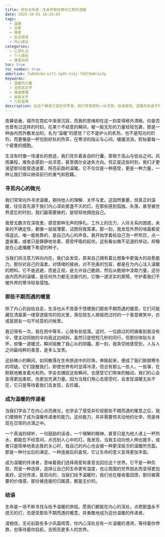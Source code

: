 ```yaml
---
title: 寻觅与传递：生命中那些微光汇聚的温暖
date: 2025-10-01 16:25:03
tags:
  - 温暖
  - 治愈
  - 情感
  - 生活感悟
  - 内心成长
categories:
  - 心灵札记
  - 个人成长
  - 情感共鸣
toc: true
toc_number: true
abbrlink: 7a8b9c0d-e1f2-3g4h-5i6j-7k8l9m0n1o2p
keywords:
  - 温暖的力量
  - 治愈系文字
  - 情绪管理
  - 自我关怀
  - 人际连接
description: 在这个瞬息万变的世界里，我们常常感到一丝凉意。但请相信，温暖并非遥不可及。它藏匿于我们内心的角落，也散落在日常的细微之处。这篇文章将带你一同感受那些微小的光芒如何汇聚成生命中最坚实的暖流，并鼓励我们成为这份温暖的传递者。
---
```


夜幕低垂，城市在霓虹中渐渐沉寂，而我的思绪却在这一刻变得格外清晰。你是否也曾有过这样的时刻，在某个不经意的瞬间，被一股无形的力量轻轻包裹，那是一种由内而外散发出的，名为“温暖”的感觉？它不是炉火的炙热，也不是阳光的炽烈，而更像是一杯恰到好处的热茶，在寒凉的指尖与心间，缓缓流淌，熨帖着每一个疲惫的细胞。

生活有时像一场漫长的旅途，我们背负着各自的行囊，穿梭于高山与低谷之间。风雨兼程，难免会感到一丝凉意，甚至偶尔会迷失方向。但正是这些时刻，我们才更渴望那份能穿透迷雾、照亮前路的温暖。它不仅仅是一种感受，更是一种力量，一种让我们得以继续前行的勇气和慰藉。

### 寻觅内心的微光

我们常常向外寻求温暖，期待他人的理解、关怀与爱。这固然重要，但真正的温暖，往往首先源于我们内心深处那盏不灭的灯。在那些感到孤独、失落，甚至被世界遗忘的时刻，我们最需要做的，是轻轻地拥抱自己。

我曾无数次在深夜里，感受那种无声的挣扎。工作上的压力，人际关系的困惑，未来的不确定性，都像一层层薄雾，试图将我笼罩。那一刻，我发现外界的喧嚣都变得遥远，唯一能依靠的，是自己内心的声音。我开始学着给自己泡一杯热饮，点一盏香薰，或者只是静静地坐着，感受呼吸的起伏。这些看似微不足道的举动，却像是在心底播撒下希望的种子。

当我们将注意力转向内在，我们会发现，原来自己拥有着比想象中更强大的自愈能力。那份对自己的温柔，对情绪的接纳，对不完美的包容，都是在为内心注入温暖的燃料。它不是逃避，而是正视，是允许自己脆弱，然后从脆弱中汲取力量。这份由内而外的温暖，是任何外力都无法替代的，它像一道坚实的屏障，守护着我们不被外界的寒冷轻易侵蚀。

### 那些不期而遇的暖意

除了内心的自给自足，生活也从不吝啬于馈赠我们那些不期而遇的暖意。它们可能藏在清晨第一缕穿透窗帘的阳光里，落在陌生人擦肩而过时的一个善意微笑中，亦或是朋友一句不经意的问候里。

我记得有一次，我在雨中等车，心情有些低落。这时，一位路过的阿姨看到我没有伞，便主动将她的伞向我这边倾斜，虽然只是短短几秒的同行，但那份体贴与关怀，却像一道暖流，瞬间驱散了我心头的阴霾。那一刻，我真切地感受到，人与人之间最纯粹的善意，是多么宝贵。

这些微小的瞬间，如同散落在生命旅途中的珍珠，串联起来，便成了我们抵御寒冬的项链。它们提醒我们，即使世界有时显得冷漠，但总有那么一些人，一些事，在默默地散发着光和热。学会去捕捉这些瞬间，去感受它们带来的触动，我们的心会变得更加柔软，也更加充满力量。因为当我们用心去感受时，会发现温暖无处不在，它只是等待着我们去发现，去珍藏。

### 成为温暖的传递者

当我们学会了在内心点亮微光，也学会了感受并珍视那些不期而遇的暖意之后，我们便拥有了成为温暖传递者的能力。这份能力，并非需要惊天动地的壮举，而是体现在日常的点滴之中。

一个真诚的倾听，一句鼓励的话语，一个理解的眼神，甚至只是为他人递上一杯热水，都能在不经意间，点亮别人心中的灯。我发现，当我主动向他人伸出援手，或者只是简单地表达我的关心时，我自己的内心也会被一种更深层次的温暖所充盈。那是一种付出后的满足，一种连接后的喜悦，它让生命的意义变得更加丰盈。

成为温暖的传递者，意味着我们选择用爱和善意去回应这个世界。它不是一种负担，而是一种选择，选择让自己的生命更有温度，也让周围的世界因此而变得更加美好。这份传递，是双向的，当我们给予温暖时，我们也在接收着回馈，那份被需要的价值感，那份被连接的归属感，都是无价的。

### 结语

生命是一场不断寻找与给予温暖的旅程。愿我们都能在内心的深处，点燃那盏永不熄灭的灯，去感受那些不期而遇的暖意，并勇敢地成为这份温暖的传递者。

请相信，无论前路有多少风霜雨雪，你内心深处总有一片温暖的港湾，等待着你停靠，也等待着你启航，去照亮更多人的世界。